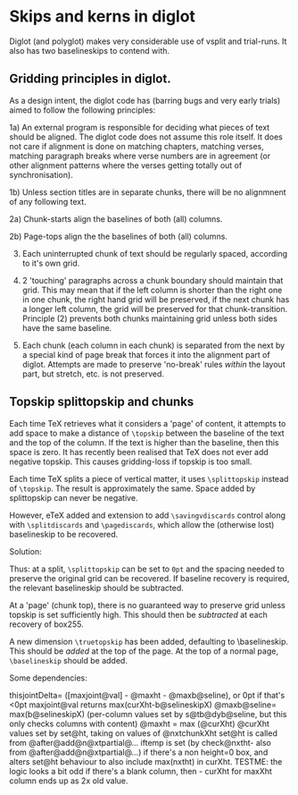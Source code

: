 # Skips and kerns in diglot

Diglot (and polyglot) makes very considerable use of vsplit and trial-runs. It also has two baselineskips to contend with.

## Gridding principles in diglot.
As a design intent, the diglot code has (barring bugs and very early trials)
aimed to follow the following principles:

1a) An external program is responsible for deciding what pieces of text should
be aligned. The diglot code does not assume this role itself. It does not care
if alignment is done on matching chapters, matching verses, matching paragraph
breaks where verse numbers are in agreement (or other alignment patterns where
the verses getting totally out of synchronisation).

1b) Unless section titles are in separate chunks, there will be no alignmnent
of any following text. 

2a) Chunk-starts align the baselines of both (all) columns.

2b) Page-tops align the the baselines of both (all) columns.

3) Each uninterrupted chunk of text should be regularly spaced, according to it's own grid.

4) 2 'touching' paragraphs across a chunk boundary should maintain that grid.
This may mean that if the left column is shorter than the right one in one
chunk, the right hand grid will be preserved, if the next chunk has a longer
left column, the grid will be preserved for that chunk-transition. Principle
(2) prevents both chunks maintaining grid unless both sides have the same baseline.

5) Each chunk (each column in each chunk) is separated from the next by a special 
kind of page break that forces it into the alignment part of diglot. Attempts are made to 
preserve 'no-break' rules *within* the layout part, but stretch, etc. is not preserved.

## Topskip splittopskip and chunks
Each time TeX retrieves what it considers a 'page' of content, it attempts to
add space to make a distance of  `\topskip` between the baseline of the text and the top of
the column. If the text is higher than the baseline, then this space is zero.
It has recently been realised that TeX does not ever add negative topskip. This
causes gridding-loss if topskip is too small. 

Each time TeX splits a piece of vertical matter, it uses `\splittopskip`
instead of `\topskip`.  The result is approximately the same. Space added by splittopskip 
can never be negative.

However, eTeX added and extension to add `\savingvdiscards` control along with 
`\splitdiscards` and `\pagediscards`, which allow the  (otherwise lost)
baselineskip to be recovered.

Solution:

Thus: at a split, `\splittopskip` can be set to `0pt` and the spacing needed to
preserve the original grid can be recovered. 
If baseline recovery is required, the relevant baselineskip should be subtracted.

At a 'page' (chunk top), there is no guaranteed way to preserve grid unless
topskip is set sufficiently high. This should then be *subtracted* at each recovery of 
box255.

A new dimension `\truetopskip` has been added, defaulting to \baselineskip.
This should be *added* at the top of the page. At the top of a normal page, 
`\baselineskip` should be added.


Some dependencies:

thisjointDelta= ([maxjoint@val] - @maxht - @maxb@seline), or 0pt if that's <0pt
  maxjoint@val returns max(curXht-b@selineskipX)
  @maxb@seline= max(b@selineskipX) (per-column values set by s@tb@dyb@seline, but this only checks columns with content) 
  @maxht = max (@curXht)
    @curXht values set by set@ht, taking on values of @nxtchunkXht
      set@ht is called from @after@add@n@xtpartial@...
      iftemp is set (by check@nxtht- also from @after@add@n@xtpartial@...)  if there's a non height=0 box, and alters set@ht behaviour to also include max(nxtht) in curXht. TESTME: the logic looks a bit odd if there's a blank column, then - curXht for maxXht column ends up as 2x old value.

  

